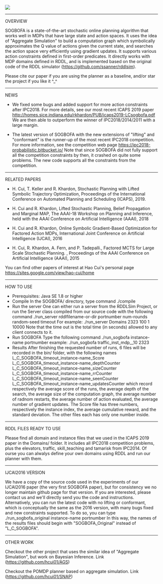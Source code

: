 [![](https://jitpack.io/v/buvnswrn/SOGBOFA.svg)](https://jitpack.io/#buvnswrn/SOGBOFA)

-------------------------------------------------------------------------
OVERVIEW

SOGBOFA is a state-of-the-art stochastic online planning algorithm that works well in MDPs that have large state and action spaces. It 
uses the idea of "Aggregate Simulation" to build a computation graph which symbolically approximates the Q value of actions given the 
current state, and searches the action space very efficiently using gradient updates. It supports various action constraints defined in 
first-order predicates. It directly works with MDP domains defined in RDDL, and is implemented based on the original code of the RDDL 
simulator (https://github.com/ssanner/rddlsim). 
   
Please cite our paper if you are using the planner as a baseline, and/or star the project if you like it ^_^

-------------------------------------------------------------------------
NEWS

* We fixed some bugs and added support for more action constraints after IPC2018. For more details, see our most recent ICAPS 2019 paper
   http://homes.sice.indiana.edu/rkhardon/PUB/icaps2019-LCsogbofa.pdf
  We are then able to outperform the winner of IPC2018/2014/2011 with a large margin.

* The latest version of SOGBOFA with the new extensions of "lifting" and "conformant" is the runner-up of the most recent IPC2018 
competition. For more information, see the competition web page 
   https://ipc2018-probabilistic.bitbucket.io/ 
  Note that since SOGBOFA did not fully support all the competition constraints by then, it crashed on quite some problems. The new 
code supports all the constraints from the competition.

-------------------------------------------------------------------------
RELATED PAPERS

* H. Cui, T. Keller and R. Khardon, Stochastic Planning with Lifted Symbolic Trajectory Optimization, Proceedings of the International 
Conference on Automated Planning and Scheduling (ICAPS), 2019.

* H. Cui and R. Khardon, Lifted Stochastic Planning, Belief Propagation and Marginal MAP, The AAAI-18 Workshop on Planning and Inference,
held with the AAAI Conference on Artificial Intelligence (AAAI), 2018

* H. Cui and R. Khardon, Online Symbolic Gradient-Based Optimization for Factored Action MDPs, International Joint Conference on 
Artificial Intelligence (IJCAI), 2016 

* H. Cui, R. Khardon, A. Fern, and P. Tadepalli., Factored MCTS for Large Scale Stochastic Planning. , Proceedings of the AAAI Conference
on Artificial Intelligence (AAAI), 2015

You can find other papers of interest at Hao Cui's personal page
   https://sites.google.com/view/hao-cui/home
   
-------------------------------------------------------------------------
HOW TO USE

* Prerequisites: Java SE 1.8 or higher
* Compile
  In the SOGBOFA/ directory, type command ./compile
* Run the server
  One can either run a server from the RDDLSim Project, or run the Server class compiled from our source code with the following command
  ./run_server rddlfilename-or-dir portnumber num-rounds random-seed timeout 
  For example: 
  ./run_server Domains 2323 100 1 10000
  Note that the time out is the total time (in seconds) allowed to any client connects to it.
* Run SOGBOFA
  Type the following command
  ./run_sogbofa instance-name portnumber
  example:
  ./run_sogbofa traffic_inst_mdp__10 2323
* Results
  After finishing the requested number of runs, 6 files will be recorded in the bin/ folder, with the following names
  L_C_SOGBOFA_timeout_instance-name_Score
  L_C_SOGBOFA_timeout_instance-name_depthCounter
  L_C_SOGBOFA_timeout_instance-name_sizeCounter
  L_C_SOGBOFA_timeout_instance-name_rrCounter
  L_C_SOGBOFA_timeout_instance-name_seenCounter
  L_C_SOGBOFA_timeout_instance-name_updatesCounter
  which record respectively the average score of the runs, the average depth of the search, the average size of the computation graph, 
  the average number of radnom restarts, the average number of action evaluated, the average number of gradient updates.
  The Score file has three numbers, respectively the instance index, the average cumulative reward, and the standard deviation. The other
  files each has only one number inside.

-------------------------------------------------------------------------
RDDL FILES READY TO USE

Please find all domain and instance files that we used in the ICAPS 2019 paper in the Domains/ folder. It includes all IPC2018 
competition problems, plus the elevators, traffic, skill_teaching and tamarisk from IPC2014. Of ourse you can alwalys define your own 
domains using RDDL and run our planner with them.

-------------------------------------------------------------------------
IJCAI2016 VERSION

We have a copy of the source code used in the experiments of our IJCAI2016 paper (the very first SOGBOFA paper), but for consistency we 
no longer maintain github page for that version. If you are interested, please contact us and we'll directly send you the code and 
instructions. Alternatively, you can run the latest code with no lifting or conformant, which is conceptually the same as the 2016 
version, with many bugs fixed and new constraints supported. To do so, you can type
   ./run_sogbofa_original instance-name portnumber
In this way, the names of the results files should begin with "SOGBOFA_Original" instead of "L_C_SOGBOFA".

-------------------------------------------------------------------------
OTHER WORK

Checkout the other project that uses the similar idea of "Aggregate Simulation", but work on Bayesian Inference. 
  Link (https://github.com/hcui01/AGS)
  
Checkout the POMDP planner based on aggregate simulation.
  Link (https://github.com/hcui01/SNAP)

